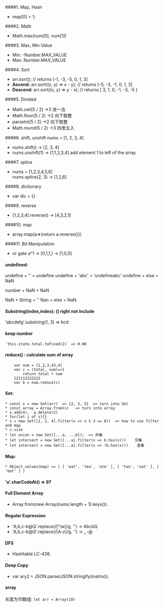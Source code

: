####1. Map, Hash
* map[0] = 1;

####2. Math
* Math.max(num[0], num[1])

####3. Max, Min Value
* Min: -Number.MAX_VALUE  <br>
* Max: Number.MAX_VALUE

####4. Sort
* arr.sort(); // returns [-1, -3, -5, 0, 1, 3]   <br> 
* **Ascend:** arr.sort((x, y) => x - y); // returns [-5, -3, -1, 0, 1, 3]
* **Descend:** arr.sort((x, y) => y - x); // returns [ 3, 1, 0, -1, -3, -5 ]

####5. Divided
* Math.ceil(5 / 2)  ->3     进一法
* Math.floor(5 / 2) ->2     向下取整
* parseInt(5 / 2) ->2       向下取整
* Math.round(5 / 2) ->3     四舍五入

####6. shift, unshift
nums = [1, 2, 3, 4]
* nums.shift()   -> [2, 3, 4]
* nums.unshift(1) -> [1,1,2,3,4] add element 1 to left of the array

####7. splice

* nums = [1,2,3,4,5,6]  <br>
nums.splice(2, 3)  -> [1,2,6]

####8. dictionary
* var dic = {} 

####9. reverse
* [1,2,3,4].reverse()  -> [4,3,2,1]

####10. map
* array.map(a=>{return a.reverse()})

####11. Bit Manipulation
* or gate a^1  -> [0,1,1,]  -> [1,0,0]

#### undefined:
undefine + ''    =  undefine
undefine + 'abc' = 'undefineabc'
undefine + else  =  NaN

number + NaN = NaN

NaN + String = ''
Nan + else = NaN

#### Substring(index,index): (] right not include 
'abcdefg'.substring(1, 3)  => bcd

#### keep number 
    `this.state.total.toFixed(2)` => 0.00

#### reduce() : calculate sum of array
```
    var num = [1,2,3,43,4]
    var c = (total, num)=>{
        return total + num
    }21112222222    
    var b = num.reduce(c)
```

#### Set:
    * const s = new Set(arr)  => {2, 3, 5}  => turn into Set
    * const array = Array.from(s)   => turn into array
    * s.add(4),  a.delete(2)
    * for(let i of s){}
    * s = new Set([1, 2, 4].filter(x => x % 3 == 0))  => how to use filter and map
    * s.size
    * let union = new Set([...a, ...b]);  => 并集
    * let intersect = new Set([...a].filter(x => b.has(x)))    交集
    * let intersect = new Set([...a].filter(x => !b.has(x)))    差集
    
#### Map:
    * Object.values(map) => [ [ 'eat', 'tea', 'ate' ], [ 'tan', 'nat' ], [ 'bat' ] ]

#### 'a'.charCodeAt() => 97

#### Full Element Array
* Array.from(new Array(nums.length + 1).keys()).

#### Regular Expression
* 'A,b,c-b@Q'.replace(/[^\w]/g, '')  -> AbcbQ
* 'A,b,c-b@Q'.replace(/[A-z]/g, '')  -> ,,-@

#### DFS
* Hashtable LC-438.

#### Deep Copy
* var ary2 = JSON.parse(JSON.stringify(matrix));

#### array
长度为10数组: `let arr = Array(10)`